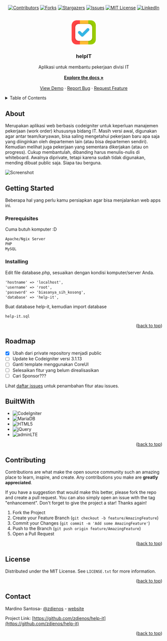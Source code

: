 <a name="readme-top"></a>
<!-- PROJECT SHIELDS -->
<!--
*** I'm using markdown "reference style" links for readability.
*** Reference links are enclosed in brackets [ ] instead of parentheses ( ).
*** See the bottom of this document for the declaration of the reference variables
*** for contributors-url, forks-url, etc. This is an optional, concise syntax you may use.
*** https://www.markdownguide.org/basic-syntax/#reference-style-links
-->
<div align="center">
	
[![Contributors][contributors-shield]][contributors-url]
[![Forks][forks-shield]][forks-url]
[![Stargazers][stars-shield]][stars-url]
[![Issues][issues-shield]][issues-url]
[![MIT License][license-shield]][license-url]
[![LinkedIn][linkedin-shield]][linkedin-url]

</div>
<br />
<div align="center">
  <a href="https://github.com/zdienos/help-it">
    <img src="_build/help-it2.png" alt="Logo" width="80" height="80">
  </a>

  <h3 align="center">helpIT</h3>

  <p align="center">
    Aplikasi untuk membantu pekerjaan divisi IT
    <br />
    <br />
    <a href="https://github.com/othneildrew/Best-README-Template"><strong>Explore the docs »</strong></a>
    <br />
    <br />
    <a href="https://github.com/othneildrew/Best-README-Template">View Demo</a>
    ·
    <a href="https://github.com/othneildrew/Best-README-Template/issues">Report Bug</a>
    ·
    <a href="https://github.com/othneildrew/Best-README-Template/issues">Request Feature</a>
  </p>
</div>



<!-- TABLE OF CONTENTS -->
<details>
  <summary>Table of Contents</summary>
  <ol>
    <li>
      <a href="#about">About</a>
    </li>
    <li>
      <a href="#getting-started">Getting Started</a>
      <ul>
        <li><a href="#prerequisites">Prerequisites</a></li>
        <li><a href="#installing">Installing</a></li>
      </ul>
    </li>
    <li><a href="#usage">Usage</a></li>
    <li><a href="#roadmap">Roadmap</a></li>
     <li><a href="#builtwith">Built With</a></li>	  
    <li><a href="#contributing">Contributing</a></li>
    <li><a href="#license">License</a></li>
    <li><a href="#contact">Contact</a></li>
    <li><a href="#acknowledgments">Acknowledgments</a></li>
  </ol>
</details>

## About
Merupakan aplikasi web berbasis codeigniter untuk keperluan manajemen pekerjaan (work order) khususnya bidang IT.
Masih versi awal, digunakan agar antar team/karyawan, bisa saling mengetahui pekerjaan baru apa saja yang diinginkan oleh departemen lain (atau bisa departemen sendiri). Kemudian melihat juga pekerjaan yang sementara dikerjakan (atau on progress). Cukup membantulah, dibanding harus menulis-nulis di whiteboard. 
Awalnya diprivate, tetapi karena sudah tidak digunakan, mending dibuat public saja. Siapa tau berguna.

![Screenshot](_build/preview.png)


## Getting Started

Beberapa hal yang perlu kamu persiapkan agar bisa menjalankan web apps ini.


### Prerequisites

Cuma butuh komputer :D

```
Apache/Ngix Server
PHP
MySQL
```

### Installing

Edit file database.php, sesuaikan dengan kondisi komputer/server Anda.

```
'hostname' => 'localhost',
'username' => 'root',
'password' => 'biasanya_sih_kosong',
'database' => 'help-it',
```

Buat database help-it, kemudian import database 
```
help-it.sql
```
<p align="right">(<a href="#readme-top">back to top</a>)</p>


<!-- ROADMAP -->
## Roadmap

- [x] Ubah dari private repository menjadi public
- [ ] Update ke Codeigniter versi 3.1.13
- [ ] Ganti template menggunakan CoreUI
- [ ] Selesaikan fitur yang belum direalisasikan
- [ ] Cari Sponsor???
      
Lihat [daftar issues](https://github.com/zdienos/help-it/issues) untuk penambahan fitur atau issues.

  
## BuiltWith

* ![CodeIgniter](https://img.shields.io/badge/CodeIgniter-%23EF4223.svg?style=for-the-badge&logo=codeIgniter&logoColor=white)
* ![MariaDB](https://img.shields.io/badge/MariaDB-003545?style=for-the-badge&logo=mariadb&logoColor=white)
* ![HTML5](https://img.shields.io/badge/html5-%23E34F26.svg?style=for-the-badge&logo=html5&logoColor=white)
* ![jQuery](https://img.shields.io/badge/jquery-%230769AD.svg?style=for-the-badge&logo=jquery&logoColor=white)
* ![adminLTE](https://img.shields.io/badge/admin-LTE-blue)

<p align="right">(<a href="#readme-top">back to top</a>)</p>


<!-- CONTRIBUTING -->
## Contributing

Contributions are what make the open source community such an amazing place to learn, inspire, and create. Any contributions you make are **greatly appreciated**.

If you have a suggestion that would make this better, please fork the repo and create a pull request. You can also simply open an issue with the tag "enhancement".
Don't forget to give the project a star! Thanks again!

1. Fork the Project
2. Create your Feature Branch (`git checkout -b feature/AmazingFeature`)
3. Commit your Changes (`git commit -m 'Add some AmazingFeature'`)
4. Push to the Branch (`git push origin feature/AmazingFeature`)
5. Open a Pull Request

<p align="right">(<a href="#readme-top">back to top</a>)</p>


<!-- LICENSE -->
## License

Distributed under the MIT License. See `LICENSE.txt` for more information.

<p align="right">(<a href="#readme-top">back to top</a>)</p>


<!-- CONTACT -->
## Contact

Mardino Santosa- [@zdienos](https://twitter.com/zdienos) - [website](https://zdienos.com)

Project Link: [https://github.com/zdienos/help-it](https://github.com/zdienos/help-it)


<p align="right">(<a href="#readme-top">back to top</a>)</p>

<!-- MARKDOWN LINKS & IMAGES -->
<!-- https://www.markdownguide.org/basic-syntax/#reference-style-links -->
[contributors-shield]: https://img.shields.io/github/contributors/zdienos/help-it.svg?style=for-the-badge
[contributors-url]: https://github.com/zdienos/help-it/graphs/contributors
[forks-shield]: https://img.shields.io/github/forks/zdienos/help-it.svg?style=for-the-badge
[forks-url]: https://github.com/zdienos/help-it/network/members
[stars-shield]: https://img.shields.io/github/stars/zdienos/help-it.svg?style=for-the-badge
[stars-url]: https://github.com/zdienos/help-it/stargazers
[issues-shield]: https://img.shields.io/github/issues/zdienos/help-it.svg?style=for-the-badge
[issues-url]: https://github.com/zdienos/help-it/issues
[license-shield]: https://img.shields.io/github/license/zdienos/help-it.svg?style=for-the-badge
[license-url]: https://github.com/zdienos/help-it/blob/master/LICENSE.txt
[linkedin-shield]: https://img.shields.io/badge/-LinkedIn-black.svg?style=for-the-badge&logo=linkedin&colorB=555
[linkedin-url]: https://linkedin.com/in/zdienos

